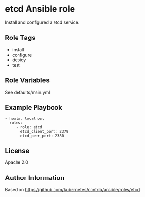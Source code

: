 etcd Ansible role
=================

Install and configured a etcd service.

Role Tags
---------

 * install
 * configure
 * deploy
 * test

Role Variables
--------------

See defaults/main.yml

Example Playbook
----------------


    - hosts: localhost
      roles:
         - role: etcd
           etcd_client_port: 2379
           etcd_peer_port: 2380

License
-------

Apache 2.0

Author Information
------------------

Based on https://github.com/kubernetes/contrib/ansible/roles/etcd
